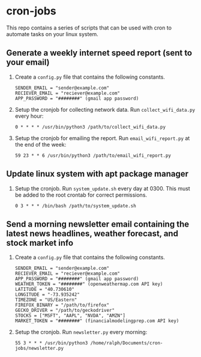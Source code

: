# cron-jobs
This repo contains a series of scripts that can be used with cron to automate tasks on your linux system.


## Generate a weekly internet speed report (sent to your email)
1) Create a <code>config.py</code> file that contains the following constants.
   ```
   SENDER_EMAIL = "sender@example.com"
   RECIEVER_EMAIL = "reciever@example.com"
   APP_PASSWORD = "########" (gmail app password)
   ```
3) Setup the cronjob for collecting network data. Run <code>collect_wifi_data.py</code> every hour:
   ```
   0 * * * * /usr/bin/python3 /path/to/collect_wifi_data.py
   ```

3) Setup the cronjob for emailing the report. Run <code>email_wifi_report.py</code> at the end of the week:
   ```
   59 23 * * 6 /usr/bin/python3 /path/to/email_wifi_report.py
   ```


## Update linux system with apt package manager
1) Setup the cronjob. Run <code>system_update.sh</code> every day at 0300. This must be added to the root crontab for correct permissions.
   ```
   0 3 * * * /bin/bash /path/to/system_update.sh
   ```

## Send a morning newsletter email containing the latest news headlines, weather forecast, and stock market info
1) Create a <code>config.py</code> file that contains the following constants.
   ```
   SENDER_EMAIL = "sender@example.com"
   RECIEVER_EMAIL = "reciever@example.com"
   APP_PASSWORD = "########" (gmail app password)
   WEATHER_TOKEN = "########" (openweathermap.com API key)
   LATITUDE = "40.730610"
   LONGITUDE = "-73.935242"
   TIMEZONE = "US/Eastern"
   FIREFOX_BINARY = "/path/to/firefox"
   GECKO_DRIVER = "/path/to/geckodriver"
   STOCKS = ["MSFT", "AAPL", "NVDA", "AMZN"]
   MARKET_TOKEN = "########" (financialmodelingprep.com API key)
   ```
3) Setup the cronjob. Run <code>newsletter.py</code> every morning:
   ```
   55 3 * * * /usr/bin/python3 /home/ralph/Documents/cron-jobs/newsletter.py
   ```
